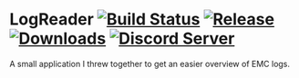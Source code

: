 # LogReader [![Build Status](http://95.217.45.17:8080/job/LogReader/job/master/badge/icon)](http://95.217.45.17:8080/blue/organizations/jenkins/LogReader/activity) [![Release](https://img.shields.io/github/release/KarlofDuty/LogReader.svg)](https://github.com/KarlOfDuty/LogReader/releases) [![Downloads](https://img.shields.io/github/downloads/KarlOfDuty/LogReader/total.svg)](https://github.com/KarlOfDuty/LogReader/releases) [![Discord Server](https://img.shields.io/discord/430468637183442945.svg?label=discord)](https://discord.gg/C5qMvkj)
A small application I threw together to get an easier overview of EMC logs.
